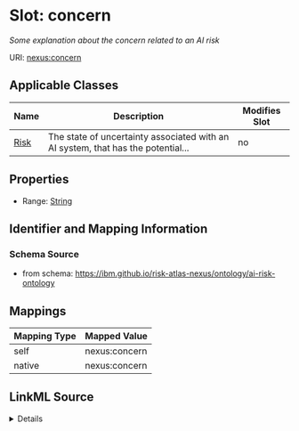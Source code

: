 

# Slot: concern


_Some explanation about the concern related to an AI risk_





URI: [nexus:concern](https://ibm.github.io/risk-atlas-nexus/ontology/concern)



<!-- no inheritance hierarchy -->





## Applicable Classes

| Name | Description | Modifies Slot |
| --- | --- | --- |
| [Risk](Risk.md) | The state of uncertainty associated with an AI system, that has the potential... |  no  |







## Properties

* Range: [String](String.md)





## Identifier and Mapping Information







### Schema Source


* from schema: https://ibm.github.io/risk-atlas-nexus/ontology/ai-risk-ontology




## Mappings

| Mapping Type | Mapped Value |
| ---  | ---  |
| self | nexus:concern |
| native | nexus:concern |




## LinkML Source

<details>
```yaml
name: concern
description: Some explanation about the concern related to an AI risk
from_schema: https://ibm.github.io/risk-atlas-nexus/ontology/ai-risk-ontology
rank: 1000
alias: concern
owner: Risk
domain_of:
- Risk
range: string

```
</details>
